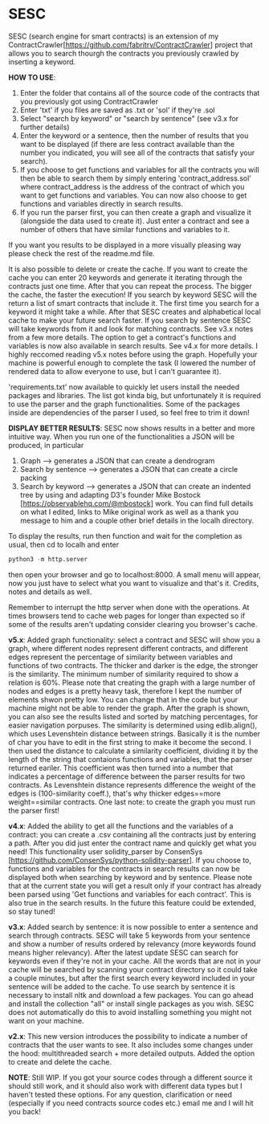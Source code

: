 # SESC
SESC (search engine for smart contracts) is an extension of my ContractCrawler[https://github.com/fabritrv/ContractCrawler] project that allows you to search thourgh the contracts you previously crawled by inserting a keyword.


**HOW TO USE**:
1. Enter the folder that contains all of the source code of the contracts that you previously got using ContractCrawler
2. Enter 'txt' if you files are saved as .txt or 'sol' if they're .sol
3. Select "search by keyword" or "search by sentence" (see v3.x for further details)
4. Enter the keyword or a sentence, then the number of results that you want to be displayed (if there are less contract available than the number you indicated, you will see all of the contracts that satisfy your search).
5. If you choose to get functions and variables for all the contracts you will then be able to search them by simply entering 'contract_address.sol' where contract_address is the address of the contract of which you want to get functions and variables. You can now also choose to get functions and variables directly in search results.
6. If you run the parser first, you can then create a graph and visualize it (alongside the data used to create it). Just enter a contract and see a number of others that have similar functions and variables to it.

If you want you results to be displayed in a more visually pleasing way please check the rest of the readme.md file.

It is also possible to delete or create the cache. If you want to create the cache you can enter 20 keywords and generate it iterating through the contracts just one time. After that you can repeat the process. The bigger the cache, the faster the execution!
If you search by keyword SESC will the return a list of smart contracts that include it. The first time you search for a keyword it might take a while. After that SESC creates and alphabetical local cache to make your future search faster.
If you search by sentence SESC will take keywords from it and look for matching contracts. See v3.x notes from a few more details.
The option to get a contract's functions and variables is now also available in search results. See v4.x for more details.
I highly reccomed reading v5.x notes before using the graph. Hopefully your machine is powerful enough to complete the task (I lowered the number of rendered data to allow everyone to use, but I can't guarantee it).

'requirements.txt' now available to quickly let users install the needed packages and libraries. The list got kinda big, but unfortunately it is required to use the parser and the graph functionalities. Some of the packages inside are dependencies of the parser I used, so feel free to trim it down!



**DISPLAY BETTER RESULTS**:
SESC now shows results in a better and more intuitive way. When you run one of the functionalities a JSON will be produced, in particular
1. Graph --> generates a JSON that can create a dendrogram
2. Search by sentence --> generates a JSON that can create a circle packing
3. Search by keyword --> generates a JSON that can create an indented tree
by using and adapting D3's founder Mike Bostock [https://observablehq.com/@mbostock] work. You can find full details on what I edited, links to Mike original work as well as a thank you message to him and a couple other brief details in the localh directory.

To display the results, run then function and wait for the completion as usual, then cd to localh and enter 
```python
python3 -m http.server
```
then open your browser and go to localhost:8000. A small menu will appear, now you just have to select what you want to visualize and that's it. Credits, notes and details as well.

Remember to interrupt the http server when done with the operations. At times browsers tend to cache web pages for longer than expected so if some of the results aren't updating consider clearing you browser's cache.



**v5.x**:
Added graph functionality: select a contract and SESC will show you a graph, where different nodes represent different contracts, and different edges represent the percentage of similarity between variables and functions of two contracts. The thicker and darker is the edge, the stronger is the similarity.
The minimum number of similarity required to show a relation is 60%. Please note that creating the graph with a large number of nodes and edges is a pretty heavy task, therefore I kept the number of elements shwon pretty low. You can change that in the code but your machine might not be able to render the graph.
After the graph is shown, you can also see the results listed and sorted by matching percentages, for easier navigation porpuses.
The similarity is determined using edlib.align(), which uses Levenshtein distance between strings. Basically it is the number of char you have to edit in the first string to make it become the second.
I then used the distance to calculate a similarity coefficient, dividing it by the length of the string that contaions functions and variables, that the parser returned eariler. This coefficient was then turned into a number that indicates a percentage of difference between the parser results for two contracts.
As Levenshtein distance represents difference the weight of the edges is (100-similarity coeff.), that's why thicker edges==more weight==similar contracts.
One last note: to create the graph you must run the parser first!


**v4.x**:
Added the ability to get all the functions and the variables of a contract: you can create a .csv containing all the contracts just by entering a path. After you did just enter the contract name and quickly get what you need! This functionality user solidity_parser by ConsenSys [https://github.com/ConsenSys/python-solidity-parser].
If you choose to, functions and variables for the contracts in search results can now be displayed both when searching by keyword and by sentence.
Please note that at the current state you will get a result only if your contract has already been parsed using 'Get functions and variables for each contract'. This is also true in the search results.
In the future this feature could be extended, so stay tuned!


**v3.x**:
Added search by sentence: it is now possible to enter a sentence and search through contracts. SESC will take 5 keywords from your sentence and show a number of results ordered by relevancy (more keywords found means higher relevancy). After the latest update SESC can search for keywords even if they're not in your cache. All the words that are not in your cache will be searched by scanning your contract directory so it could take a couple minutes, but after the first search every keyword included in your sentence will be added to the cache.
To use search by sentence it is necessary to install nltk and download a few packages. You can go ahead and install the collection "all" or install single packages as you wish. SESC does not automatically do this to avoid installing something you might not want on your machine.


**v2.x**:
This new version introduces the possibility to indicate a number of contracts that the user wants to see. It also includes some changes under the hood: multithreaded search + more detailed outputs.
Added the option to create and delete the cache.


**NOTE**:
Still WIP. If you got your source codes through a different source it should still work, and it should also work with different data types but I haven't tested these options.
For any question, clarification or need (especially if you need contracts source codes etc.) email me and I will hit you back!